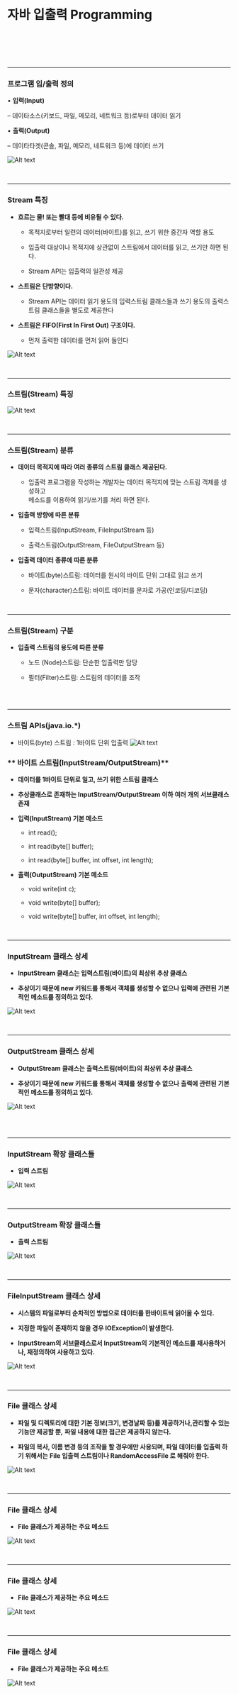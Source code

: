 ﻿<a name="br1"></a> 
<br>
<br>
<br>
<br>
#                  자바 입출력 Programming
<br>
<br>
<br>
<br>
<hr>

<a name="br2"></a> 

### **프로그램 입/출력 정의**

• **입력(Input)**

  – 데이타소스(키보드, 파일, 메모리, 네트워크 등)로부터 데이터 읽기

• **출력(Output)**

  – 데이타타겟(콘솔, 파일, 메모리, 네트워크 등)에 데이터 쓰기

![Alt text](image-62.png)

<br>
<hr>



<a name="br3"></a> 

### **Stream 특징**

- **흐르는 물! 또는 빨대 등에 비유될 수 있다.**

  - 목적지로부터 일련의 데이터(바이트)를 읽고, 쓰기 위한 중간자 역할 용도

  - 입출력 대상이나 목적지에 상관없이 스트림에서 데이터를 읽고,
쓰기만 하면 된다. 
  - Stream API는 입출력의 일관성 제공

- **스트림은 단방향이다.**

  - Stream API는 데이터 읽기 용도의 입력스트림 클래스들과 쓰기 용도의 출력스트림 클래스들을 별도로 제공한다

- **스트림은 FIFO(First In First Out) 구조이다.**

  - 먼저 출력한 데이터를 먼저 읽어 들인다

 ![Alt text](image-63.png)

<br>
<hr>


<a name="br4"></a> 

### **스트림(Stream) 특징**

![Alt text](image-64.png)

<br>
<hr>

<a name="br5"></a> 

### **스트림(Stream) 분류**


- **데이터 목적지에 따라 여러 종류의 스트림 클래스 제공된다.**
  - 입출력 프로그램을 작성하는 개발자는 데이터 목적지에 맞는 스트림 객체를 생성하고<br>
   메소드를 이용하여 읽기/쓰기를 처리 하면 된다.

- **입출력 방향에 따른 분류**

  - 입력스트림(InputStream, FileInputStream 등)

  - 출력스트림(OutputStream, FileOutputStream 등)

- **입출력 데이터 종류에 따른 분류**

  - 바이트(byte)스트림: 데이터를 원시의 바이트 단위 그대로 읽고 쓰기

  - 문자(character)스트림: 바이트 데이터를 문자로 가공(인코딩/디코딩)

<br>
<hr>



<a name="br6"></a> 

### **스트림(Stream) 구분**

 - **입출력 스트림의 용도에 따른 분류**

   - 노드 (Node)스트림: 단순한 입출력만 담당

   - 필터(Filter)스트림: 스트림의 데이터를 조작

<br>
<br>
<hr>



<a name="br7"></a> 

### **스트림 APIs(java.io.*)**

 - 바이트(byte) 스트림 : 1바이트 단위 입출력
  ![Alt text](image-65.png)




<a name="br8"></a> 

### ** 바이트 스트림(InputStream/OutputStream)**

- **데이터를 1바이트 단위로 일고, 쓰기 위한 스트림 클래스**

- **추상클래스로 존재하는 InputStream/OutputStream 이하 여러 개의 서브클래스 존재**

- **입력(InputStream) 기본 메소드**

  - int read();

  - int read(byte[] buffer);

  - int read(byte[] buffer, int offset, int length);

- **출력(OutputStream) 기본 메소드**

  - void write(int c);

  - void write(byte[] buffer);

  - void write(byte[] buffer, int offset, int length);

<br>
<hr>


<a name="br9"></a> 

### **InputStream 클래스 상세**

 - **InputStream 클래스는 입력스트림(바이트)의 최상위 추상 클래스**

 - **추상이기 때문에 new 키워드를 통해서 객체를 생성할 수 없으나 입력에 관련된 기본적인 메소드를 정의하고 있다.**

![Alt text](image-66.png)

<br>
<hr>



<a name="br10"></a> 

### **OutputStream 클래스 상세**

- **OutputStream 클래스는 출력스트림(바이트)의 최상위 추상 클래스**

- **추상이기 때문에 new 키워드를 통해서 객체를 생성할 수 없으나 출력에 관련된 기본적인 메소드를 정의하고 있다.**

![Alt text](image-67.png)

<br>
<br>
<hr>


<a name="br11"></a> 

### **InputStream 확장 클래스들**

- **입력 스트림**

![Alt text](image-68.png)

<br>
<hr>

<a name="br12"></a> 

### **OutputStream 확장 클래스들**

 - **출력 스트림**

![Alt text](image-69.png)

<br>
<hr>

<a name="br13"></a> 

### **FileInputStream 클래스 상세**

- **시스템의 파일로부터 순차적인 방법으로 데이터를 한바이트씩 읽어올 수 있다.**

- **지정한 파일이 존재하지 않을 경우 IOException이 발생한다.**

- **InputStream의 서브클래스로서 InputStream의 기본적인 메소드를 재사용하거나, 재정의하여 사용하고 있다.**

![Alt text](image-70.png)

<br>
<hr>



<a name="br14"></a> 

### **File 클래스 상세**

 - **파일 및 디렉토리에 대한 기본 정보(크기, 변경날짜 등)를 제공하거나,관리할 수 있는 기능만 제공할 뿐,**
   **파일 내용에 대한 접근은 제공하지 않는다.**

 - **파일의 복사, 이름 변경 등의 조작을 할 경우에만 사용되며, 파일 데이터를 입출력 하기 위해서는** 
   **File 입출력 스트림이나 RandomAccessFile 로 해줘야 한다.**

![Alt text](image-71.png)

<br>
<hr>

<a name="br15"></a> 

### **File 클래스 상세**

 - **File 클래스가 제공하는 주요 메소드**

![Alt text](image-72.png)

<br>
<hr>

<a name="br16"></a> 

### **File 클래스 상세**

- **File 클래스가 제공하는 주요 메소드**

![Alt text](image-73.png)

<br>
<hr>

<a name="br17"></a> 

### **File 클래스 상세**

- **File 클래스가 제공하는 주요 메소드**

![Alt text](image-74.png)

<br>
<hr>

<a name="br18"></a> 

### **FileOutputStream 클래스 상세**

 - **바이트 데이터를 파일에 저장하기 위해 사용되는 스트림 클래스이다.**

 - **지정한 파일이 이미 존재할 경우 그 파일에 덮어쓰게 된다.**

 - **OutputStream의 서브클래스로서 OutputStream의 기본적인 메소드를 재사용하거나, 재정의하여 사용하고 있다.**

![Alt text](image-75.png)

<br>
<hr>


<a name="br19"></a> 

### **FilterInputStream 클래스**

 - **일반 노드 스트림은 바이트 단위로 데이터를 읽고, 쓰는 기능만 제공**

 - **기존 노드 스트림에 특정 기능을 가진 필터 스트림을 연결해서 원하는 동작을지원.**
   **(효율성, 다양한 타입으로 읽고 쓰기, 다중연결, 되돌림, 라인넘버링 등)**

![Alt text](image-76.png)

![Alt text](image-77.png)
<br>
<hr>


<a name="br20"></a> 

### **DataInputStream/DataOutputStream 클래스**

 - **바이트 단위의 입출력 기능뿐만 아니라, 자바에서 제공하는 기본 데이**
   **터 타입별로 직접 읽고 쓸 수 있는 기능을 제공하는 필터스트림**

 - **DataInput, DataOutput 인터페이스 구현 클래스**

 - **생성자 및 주요 메소드**

   - **API Document 참조**

<br>
<br>
<br>
<hr>



<a name="br21"></a> 

### **BufferedInputStream/OutputStream 클래스**

 -  **입출력의 효율성을 높이기 위해 버퍼(바이트 배열)를 내장한 필터 스트림 클**
   **래스이다.**

 - **BufferedInputStream을 사용하면 읽기 동작이 있을 때 마다 목적지로부터**
   **한바이트씩 읽는 것이 아니라, 미리 버퍼(512byte)에 담아논 데이터를 읽어**
   **들이므로 효율적이다.**

 - **BufferedOutputStream 클래스는 데이터를 출력할 때, 먼저 내장한 내부 버**
   **퍼에 출력이 되고, 버퍼가 꽉 차거나, flush(), close() 메소드가 호출될 때 내**
   **부 버퍼의 내용이 출력되게 된다.**

![Alt text](image-78.png)
<br>

<hr>



<a name="br22"></a> 

### **PrintStream 클래스**

- **System.out을 통해서 도스 콘솔(표준출력)로 출력하기 위해 주로 사**
  **용된다.**
  - **디버깅용으로 사용**

- **기본 데이터 타입들을 OS의 문자 인코딩 방식에 맞춰 텍스트 형식으**<br>
  **로 변환하여 출력하는 여러 종류의 메소드를 제공하고 있다.**

<br>
<hr>



<a name="br23"></a> 

### **문자 스트림(Reader/Writer)**

 - **문자(character) 스트림: 2바이트 단위 문자 인코딩/디코딩 처리**

![Alt text](image-79.png)

<br>
<hr>

<a name="br24"></a> 

### **문자 스트림(Reader/Writer)**

- **특별한 문자 인코딩에 상관없이 프로그램 작성 가능**
  - 읽기: 바이트 입력스트림으로 부터 바이트를 읽혀들여 유니코드에 해당하는 문자로 변환
  - 쓰기: 인코딩에 따라 문자들을 바이트로 변환하고, 바이트 출력 스트림에 쓰기

- **Reader/Writer(추상클래스) 이하 여러 개의 서브클래스 존재**

- **입력(Reader)**
  - int read();
  - int read(char[] buffer);
  - int read(char[] buffer, int offset, int length);

- **출력(Writer)**
  - void write(int c);
  - void write(char[] buffer);
  - void write(char[] buffer, int offset, int length);

<br>
<hr>



<a name="br25"></a> 

### **Reader 확장 클래스들**

- **입력 스트림**

![Alt text](image-80.png)

<br>
<hr>


<a name="br26"></a> 

### **Writer 확장 클래스들**

 - **출력 스트림**

![Alt text](image-81.png)

<br>
<hr>

